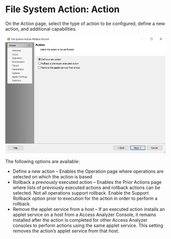 # File System Action: Action

On the Action page, select the type of action to be configured, define a new action, and additional capabilities.

![File System Action Module Wizard Action page](/static/img/product_docs/accessanalyzer/accessanalyzer/enterpriseauditor/admin/action/filesystem/action.png)

The following options are available:

- Define a new action – Enables the Operation page where operations are selected on which the action is based
- Rollback a previously executed action – Enables the Prior Actions page where lists of previously executed actions and rollback actions can be selected. Not all operations support rollback. Enable the Support Rollback option prior to execution for the action in order to perform a rollback.
- Remove the applet service from a host – If an executed action installs an applet service on a host from a Access Analyzer Console, it remains installed after the action is completed for other Access Analyzer consoles to perform actions using the same applet service. This setting removes the action’s applet service from that host.
